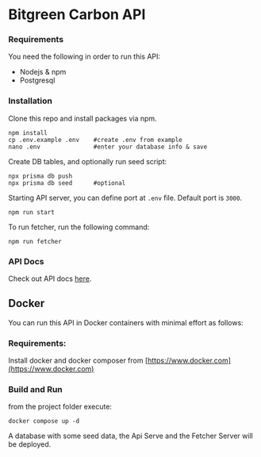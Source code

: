 # Bitgreen Carbon API

### Requirements
You need the following in order to run this API:
- Nodejs & npm
- Postgresql

### Installation
Clone this repo and install packages via npm.
```
npm install
cp .env.example .env    #create .env from example
nano .env               #enter your database info & save
```
Create DB tables, and optionally run seed script:
```
npx prisma db push
npx prisma db seed      #optional
```
Starting API server, you can define port at `.env` file. Default port is `3000`.
```
npm run start
```

To run fetcher, run the following command:
```
npm run fetcher
```

### API Docs
Check out API docs [here](https://app.swaggerhub.com/apis-docs/Bitgreen/carbon-api/).


## Docker
You can run this API in Docker containers with minimal effort as follows:  
  
### Requirements:  
Install docker and docker composer from [https://www.docker.com](https://www.docker.com)  
  
### Build and Run  
from the project folder execute:  
```
docker compose up -d
```
A database with some seed data, the Api Serve and the Fetcher Server will be
deployed.  
